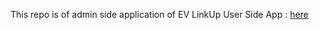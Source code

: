 This repo is of admin side application of EV LinkUp
User Side App : [here](https://github.com/VasudevRaut/EV_User.git)
